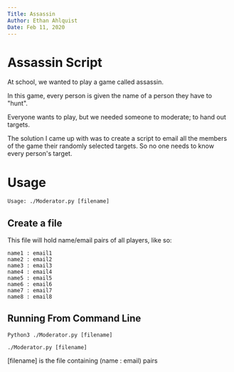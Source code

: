 ```yaml
---
Title: Assassin
Author: Ethan Ahlquist
Date: Feb 11, 2020
---  
```


# Assassin Script

At school, we wanted to play a game called assassin.

In this game, every person is given the name of a person they have to "hunt".

Everyone wants to play, but we needed someone to moderate; to hand out targets.

The solution I came up with was to create a script to email all the members of the game their randomly selected targets. So no one needs to know every person's target.


# Usage

   ```
   Usage: ./Moderator.py [filename]
   ```

## Create a file

This file will hold name/email pairs of all players, like so:

```
name1 : email1
name2 : email2
name3 : email3
name4 : email4
name5 : email5
name6 : email6
name7 : email7
name8 : email8
```

## Running From Command Line

   ```
   Python3 ./Moderator.py [filename]
   ```

   ```
   ./Moderator.py [filename]
   ```

[filename] is the file containing (name : email) pairs

